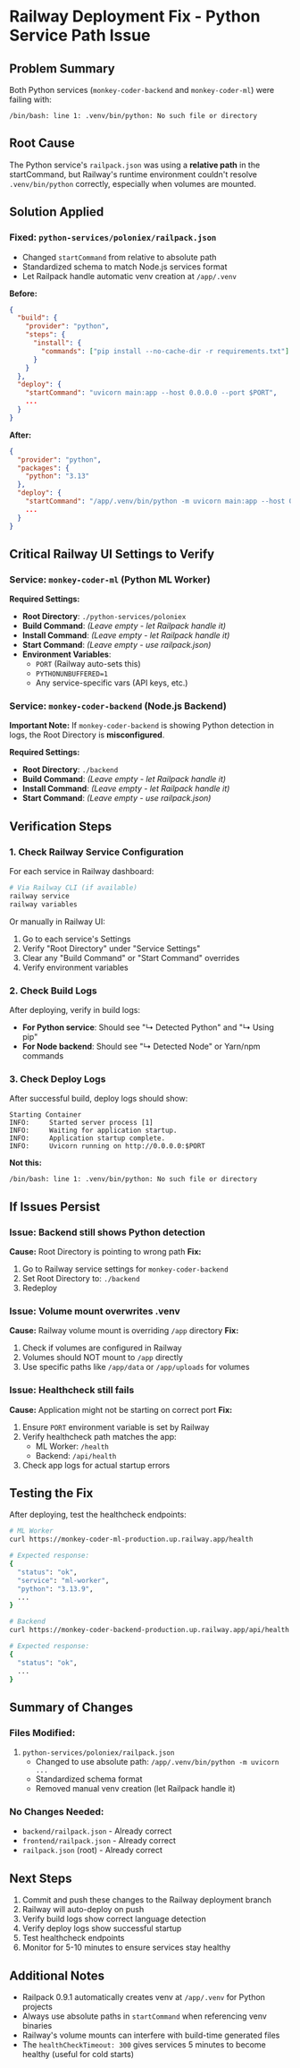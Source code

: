 # Railway Deployment Fix - Python Service Path Issue

## Problem Summary
Both Python services (`monkey-coder-backend` and `monkey-coder-ml`) were failing with:
```
/bin/bash: line 1: .venv/bin/python: No such file or directory
```

## Root Cause
The Python service's `railpack.json` was using a **relative path** in the startCommand, but Railway's runtime environment couldn't resolve `.venv/bin/python` correctly, especially when volumes are mounted.

## Solution Applied

### Fixed: `python-services/poloniex/railpack.json`
- Changed `startCommand` from relative to absolute path
- Standardized schema to match Node.js services format
- Let Railpack handle automatic venv creation at `/app/.venv`

**Before:**
```json
{
  "build": {
    "provider": "python",
    "steps": {
      "install": {
        "commands": ["pip install --no-cache-dir -r requirements.txt"]
      }
    }
  },
  "deploy": {
    "startCommand": "uvicorn main:app --host 0.0.0.0 --port $PORT",
    ...
  }
}
```

**After:**
```json
{
  "provider": "python",
  "packages": {
    "python": "3.13"
  },
  "deploy": {
    "startCommand": "/app/.venv/bin/python -m uvicorn main:app --host 0.0.0.0 --port $PORT",
    ...
  }
}
```

## Critical Railway UI Settings to Verify

### Service: `monkey-coder-ml` (Python ML Worker)
**Required Settings:**
- **Root Directory**: `./python-services/poloniex`
- **Build Command**: *(Leave empty - let Railpack handle it)*
- **Install Command**: *(Leave empty - let Railpack handle it)*
- **Start Command**: *(Leave empty - use railpack.json)*
- **Environment Variables**:
  - `PORT` (Railway auto-sets this)
  - `PYTHONUNBUFFERED=1`
  - Any service-specific vars (API keys, etc.)

### Service: `monkey-coder-backend` (Node.js Backend)
**Important Note:** If `monkey-coder-backend` is showing Python detection in logs, the Root Directory is **misconfigured**.

**Required Settings:**
- **Root Directory**: `./backend`
- **Build Command**: *(Leave empty - let Railpack handle it)*
- **Install Command**: *(Leave empty - let Railpack handle it)*
- **Start Command**: *(Leave empty - use railpack.json)*

## Verification Steps

### 1. Check Railway Service Configuration
For each service in Railway dashboard:
```bash
# Via Railway CLI (if available)
railway service
railway variables
```

Or manually in Railway UI:
1. Go to each service's Settings
2. Verify "Root Directory" under "Service Settings"
3. Clear any "Build Command" or "Start Command" overrides
4. Verify environment variables

### 2. Check Build Logs
After deploying, verify in build logs:
- **For Python service**: Should see "↳ Detected Python" and "↳ Using pip"
- **For Node backend**: Should see "↳ Detected Node" or Yarn/npm commands

### 3. Check Deploy Logs
After successful build, deploy logs should show:
```
Starting Container
INFO:     Started server process [1]
INFO:     Waiting for application startup.
INFO:     Application startup complete.
INFO:     Uvicorn running on http://0.0.0.0:$PORT
```

**Not this:**
```
/bin/bash: line 1: .venv/bin/python: No such file or directory
```

## If Issues Persist

### Issue: Backend still shows Python detection
**Cause:** Root Directory is pointing to wrong path
**Fix:**
1. Go to Railway service settings for `monkey-coder-backend`
2. Set Root Directory to: `./backend`
3. Redeploy

### Issue: Volume mount overwrites .venv
**Cause:** Railway volume mount is overriding `/app` directory
**Fix:**
1. Check if volumes are configured in Railway
2. Volumes should NOT mount to `/app` directly
3. Use specific paths like `/app/data` or `/app/uploads` for volumes

### Issue: Healthcheck still fails
**Cause:** Application might not be starting on correct port
**Fix:**
1. Ensure `PORT` environment variable is set by Railway
2. Verify healthcheck path matches the app:
   - ML Worker: `/health`
   - Backend: `/api/health`
3. Check app logs for actual startup errors

## Testing the Fix

After deploying, test the healthcheck endpoints:

```bash
# ML Worker
curl https://monkey-coder-ml-production.up.railway.app/health

# Expected response:
{
  "status": "ok",
  "service": "ml-worker",
  "python": "3.13.9",
  ...
}
```

```bash
# Backend
curl https://monkey-coder-backend-production.up.railway.app/api/health

# Expected response:
{
  "status": "ok",
  ...
}
```

## Summary of Changes

### Files Modified:
1. `python-services/poloniex/railpack.json`
   - Changed to use absolute path: `/app/.venv/bin/python -m uvicorn ...`
   - Standardized schema format
   - Removed manual venv creation (let Railpack handle it)

### No Changes Needed:
- `backend/railpack.json` - Already correct
- `frontend/railpack.json` - Already correct
- `railpack.json` (root) - Already correct

## Next Steps

1. Commit and push these changes to the Railway deployment branch
2. Railway will auto-deploy on push
3. Verify build logs show correct language detection
4. Verify deploy logs show successful startup
5. Test healthcheck endpoints
6. Monitor for 5-10 minutes to ensure services stay healthy

## Additional Notes

- Railpack 0.9.1 automatically creates venv at `/app/.venv` for Python projects
- Always use absolute paths in `startCommand` when referencing venv binaries
- Railway's volume mounts can interfere with build-time generated files
- The `healthCheckTimeout: 300` gives services 5 minutes to become healthy (useful for cold starts)
